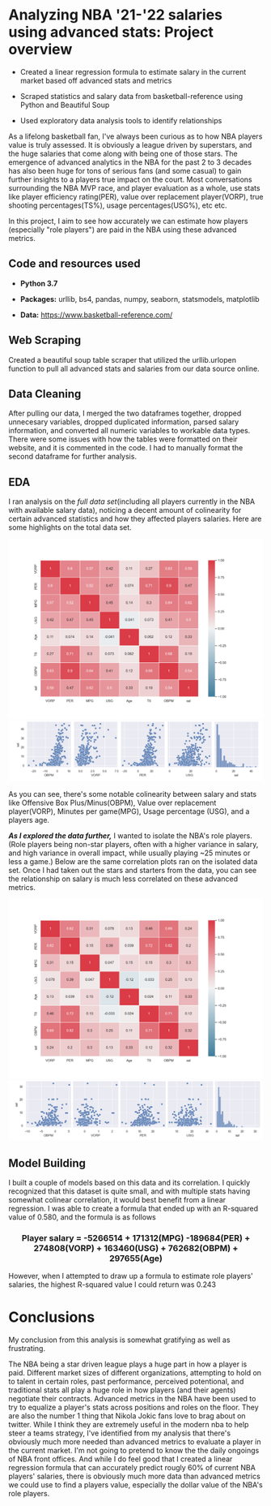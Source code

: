 Analyzing NBA '21-'22 salaries using advanced stats: Project overview
======

+ Created a linear regression formula to estimate salary in the current market based off advanced stats and metrics

+ Scraped statistics and salary data from basketball-reference using Python and Beautiful Soup

+ Used exploratory data analysis tools to identify relationships

As a lifelong basketball fan, I've always been curious as to how NBA players value is truly assessed. It is obviously a league driven by superstars, and the huge salaries that come along with being one of those stars. The emergence of advanced analytics in the NBA for the past 2 to 3 decades has also been huge for tons of serious fans (and some casual) to gain further insights to a players true impact on the court. Most conversations surrounding the NBA MVP race, and player evaluation as a whole, use stats like player efficiency rating(PER), value over replacement player(VORP), true shooting percentages(TS%), usage percentages(USG%), etc etc. 

In this project, I aim to see how accurately we can estimate how players (especially "role players") are paid in the NBA using these advanced metrics.

Code and resources used
------

+ __Python 3.7__

+ __Packages:__ urllib, bs4, pandas, numpy, seaborn, statsmodels, matplotlib

+ __Data:__ https://www.basketball-reference.com/

Web Scraping
------

Created a beautiful soup table scraper that utilized the urllib.urlopen function to pull all advanced stats and salaries from our data source online.

Data Cleaning
------

After pulling our data, I merged the two dataframes together, dropped unnecesary variables, dropped duplicated information, parsed salary information, and converted all numeric variables to workable data types. There were some issues with how the tables were formatted on their website, and it is commented in the code. I had to manually format the second dataframe for further analysis.

EDA
------

I ran analysis on the _full data set_(including all players currently in the NBA with available salary data), noticing a decent amount of colinearity for certain advanced statistics and how they affected players salaries. Here are some highlights on the total data set.

![alt text](https://github.com/conradkurtmiller/NBA_salary_analysis/blob/main/hm2.png)
![alt text](https://github.com/conradkurtmiller/NBA_salary_analysis/blob/main/pairplots_pervorp.png)

As you can see, there's some notable colinearity between salary and stats like Offensive Box Plus/Minus(OBPM), Value over replacement player(VORP), Minutes per game(MPG), Usage percentage (USG), and a players age. 

__*As I explored the data further,*__ I wanted to isolate the NBA's role players. (Role players being non-star players, often with a higher variance in salary, and high variance in overall impact, while usually playing ~25 minutes or less a game.) Below are the same correlation plots ran on the isolated data set. Once I had taken out the stars and starters from the data, you can see the relationship on salary is much less correlated on these advanced metrics. 

![alt text](https://github.com/conradkurtmiller/NBA_salary_analysis/blob/main/hm1.png)
![alt text](https://github.com/conradkurtmiller/NBA_salary_analysis/blob/main/pairplots_pervorp2.png)


Model Building
------

I built a couple of models based on this data and its correlation. I quickly recognized that this dataset is quite small, and with multiple stats having somewhat colinear correlation, it would best benefit from a linear regression. I was able to create a formula that ended up with an R-squared value of 0.580, and the formula is as follows

<h3 align="center"> Player salary = -5266514 + 171312(MPG) -189684(PER) + 274808(VORP) + 163460(USG) + 762682(OBPM) + 297655(Age) </h3>

However, when I attempted to draw up a formula to estimate role players' salaries, the highest R-squared value I could return was 0.243

Conclusions
======

My conclusion from this analysis is somewhat gratifying as well as frustrating.

The NBA being a star driven league plays a huge part in how a player is paid. Different market sizes of different organizations, attempting to hold on to talent in certain roles, past performance, perceived potentional, and traditional stats all play a huge role in how players (and their agents) negotiate their contracts. Advanced metrics in the NBA have been used to try to equalize a player's stats across positions and roles on the floor. They are also the number 1 thing that Nikola Jokic fans love to brag about on twitter. While I think they are extremely useful in the modern nba to help steer a teams strategy, I've identified from my analysis that there's obviously much more needed than advanced metrics to evaluate a player in the current market. I'm not going to pretend to know the the daily ongoings of NBA front offices. And while I do feel good that I created a linear regression formula that can accurately predict rougly 60% of current NBA players' salaries, there is obviously much more data than advanced metrics we could use to find a players value, especially the dollar value of the NBA's role players.

